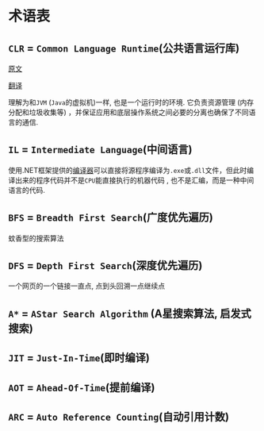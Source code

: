 # 术语表

## `CLR` = `Common Language Runtime`(公共语言运行库)

[原文](https://github.com/dotnet/coreclr/blob/master/Documentation/botr/intro-to-clr.md)

[翻译](https://zhuanlan.zhihu.com/p/68158037)

理解为和`JVM` (`Java`的虚拟机)一样, 也是一个运行时的环境. 它负责资源管理 (内存分配和垃圾收集等)
，并保证应用和底层操作系统之间必要的分离也确保了不同语言的通信.

## `IL` = `Intermediate Language`(中间语言)

使用.NET框架提供的[编译器](https://link.zhihu.com/?target=http%3A//baike.baidu.com/view/487018.htm)可以直接将源程序编译为`.exe`或`.dll`文件，但此时编译出来的程序代码并不是`CPU`能直接执行的机器代码
, 也不是汇编，而是一种中间语言的代码.

## `BFS` = `Breadth First Search`(广度优先遍历)

蚊香型的搜索算法

## `DFS` = `Depth First Search`(深度优先遍历)

一个网页的一个链接一直点, 点到头回溯一点继续点

## `A*` = `AStar Search Algorithm` (A星搜索算法, 启发式搜索)

## `JIT` = `Just-In-Time`(即时编译)

## `AOT` = `Ahead-Of-Time`(提前编译)

## `ARC` = `Auto Reference Counting`(自动引用计数)